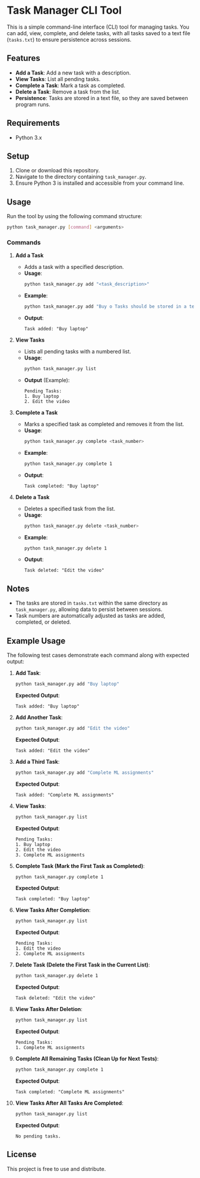
# Task Manager CLI Tool

This is a simple command-line interface (CLI) tool for managing tasks. You can add, view, complete, and delete tasks, with all tasks saved to a text file (`tasks.txt`) to ensure persistence across sessions.

## Features

- **Add a Task**: Add a new task with a description.
- **View Tasks**: List all pending tasks.
- **Complete a Task**: Mark a task as completed.
- **Delete a Task**: Remove a task from the list.
- **Persistence**: Tasks are stored in a text file, so they are saved between program runs.

## Requirements

- Python 3.x

## Setup

1. Clone or download this repository.
2. Navigate to the directory containing `task_manager.py`.
3. Ensure Python 3 is installed and accessible from your command line.

## Usage

Run the tool by using the following command structure:
```bash
python task_manager.py [command] <arguments>
```

### Commands

1. **Add a Task**
   - Adds a task with a specified description.
   - **Usage**:
     ```bash
     python task_manager.py add "<task_description>"
     ```
   - **Example**:
     ```bash
     python task_manager.py add "Buy o Tasks should be stored in a text file, so they are saved between program runs."
     ```
   - **Output**:
     ```
     Task added: "Buy laptop"
     ```

2. **View Tasks**
   - Lists all pending tasks with a numbered list.
   - **Usage**:
     ```bash
     python task_manager.py list
     ```
   - **Output** (Example):
     ```
     Pending Tasks:
     1. Buy laptop
     2. Edit the video
     ```

3. **Complete a Task**
   - Marks a specified task as completed and removes it from the list.
   - **Usage**:
     ```bash
     python task_manager.py complete <task_number>
     ```
   - **Example**:
     ```bash
     python task_manager.py complete 1
     ```
   - **Output**:
     ```
     Task completed: "Buy laptop"
     ```

4. **Delete a Task**
   - Deletes a specified task from the list.
   - **Usage**:
     ```bash
     python task_manager.py delete <task_number>
     ```
   - **Example**:
     ```bash
     python task_manager.py delete 1
     ```
   - **Output**:
     ```
     Task deleted: "Edit the video"
     ```

## Notes

- The tasks are stored in `tasks.txt` within the same directory as `task_manager.py`, allowing data to persist between sessions.
- Task numbers are automatically adjusted as tasks are added, completed, or deleted.

## Example Usage


The following test cases demonstrate each command along with expected output:

1. **Add Task**:
   ```bash
   python task_manager.py add "Buy laptop"
   ```
   **Expected Output**:
   ```
   Task added: "Buy laptop"
   ```

2. **Add Another Task**:
   ```bash
   python task_manager.py add "Edit the video"
   ```
   **Expected Output**:
   ```
   Task added: "Edit the video"
   ```

3. **Add a Third Task**:
   ```bash
   python task_manager.py add "Complete ML assignments"
   ```
   **Expected Output**:
   ```
   Task added: "Complete ML assignments"
   ```

4. **View Tasks**:
   ```bash
   python task_manager.py list
   ```
   **Expected Output**:
   ```
   Pending Tasks:
   1. Buy laptop
   2. Edit the video
   3. Complete ML assignments
   ```

5. **Complete Task (Mark the First Task as Completed)**:
   ```bash
   python task_manager.py complete 1
   ```
   **Expected Output**:
   ```
   Task completed: "Buy laptop"
   ```

6. **View Tasks After Completion**:
   ```bash
   python task_manager.py list
   ```
   **Expected Output**:
   ```
   Pending Tasks:
   1. Edit the video
   2. Complete ML assignments
   ```

7. **Delete Task (Delete the First Task in the Current List)**:
   ```bash
   python task_manager.py delete 1
   ```
   **Expected Output**:
   ```
   Task deleted: "Edit the video"
   ```

8. **View Tasks After Deletion**:
   ```bash
   python task_manager.py list
   ```
   **Expected Output**:
   ```
   Pending Tasks:
   1. Complete ML assignments
   ```

9. **Complete All Remaining Tasks (Clean Up for Next Tests)**:
   ```bash
   python task_manager.py complete 1
   ```
   **Expected Output**:
   ```
   Task completed: "Complete ML assignments"
   ```

10. **View Tasks After All Tasks Are Completed**:
    ```bash
    python task_manager.py list
    ```
    **Expected Output**:
    ```
    No pending tasks.
    ```

## License

This project is free to use and distribute.
